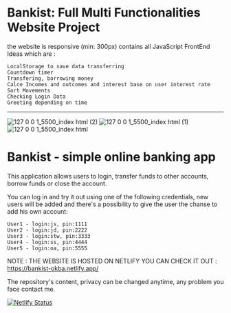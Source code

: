 # Bankist: Full Multi Functionalities Website Project

the website is responsive (min: 300px) contains all JavaScript FrontEnd Ideas which are :


    LocalStorage to save data transferring
    Countdown timer
    Transfering, borrowing money
    Calce Incomes and outcomes and interest base on user interest rate
    Sort Movements
    Checking Login Data
    Greeting depending on time
    

<hr>


![127 0 0 1_5500_index html (2)](https://user-images.githubusercontent.com/96151694/177036692-c0c60806-5a45-4a3f-95f2-4894c23c8e66.png)
![127 0 0 1_5500_index html (1)](https://user-images.githubusercontent.com/96151694/177036683-54030aa9-d766-4273-92fe-0acc83fa56ea.png)
![127 0 0 1_5500_index html](https://user-images.githubusercontent.com/96151694/177036693-2afbb43e-02fd-48bf-affb-f146c53abc1a.png)

# Bankist - simple online banking app

This application allows users to login, transfer funds to other accounts, borrow funds or close the account.

You can log in and try it out using one of the following credentials, new users will be added and there's a possibility to give the user the chanse to add his own account:

    User1 - login:js, pin:1111
    User2 - login:jd, pin:2222
    User3 - login:stw, pin:3333
    User4 - login:ss, pin:4444
    User5 - login:oa, pin:5555


NOTE : THE WEBSITE IS HOSTED ON NETLIFY YOU CAN CHECK IT OUT : https://bankist-okba.netlify.app/

The repository's content, privacy can be changed anytime, any problem you face contact me.

[![Netlify Status](https://api.netlify.com/api/v1/badges/8ebb9b56-ac35-49b4-98f6-39f9a84d662c/deploy-status)](https://app.netlify.com/sites/bankist-okba/deploys)
